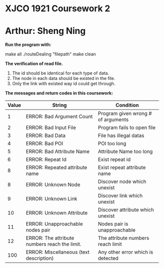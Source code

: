 # XJCO 1921 Coursework 2
# Arthur: Sheng Ning

**Run the program with:**

make all
./routeDealing "filepath"
make clean

**The verification of read file.**
1. The id should be identical for each type of data.
2. The node in each data should be existed in the file.
3. Only the link with existed way id could get through.


**The messages and return codes in this coursework:**

| Value | String                                        | Condition                          |
|-------|-----------------------------------------------|------------------------------------|
| 1     | ERROR: Bad Argument Count                     | Program given wrong # of arguments |
| 2     | ERROR: Bad Input File                         | Program fails to open file         |
| 3     | ERROR: Bad Data                               | File has illegal datas             |
| 4     | ERROR: Bad POI                                | POI too long                       |
| 5     | ERROR: Bad Attribute Name                     | Attribute Name too long            |
| 6     | ERROR: Repeat Id                              | Exist repeat id                    |
| 8     | ERROR: Repeated attribute name                | Exist repeat attribute name        |
| 8     | ERROR: Unknown Node                           | Discover node which unexist        |
| 9     | ERROR: Unknown Link                           | Discover link which unexist        |
| 10    | ERROR: Unknown Attribute                      | Discover attribute which unexist   |
| 11    | ERROR: Unapproachable nodes pair              | Nodes pair is unapproachable       |
| 12    | ERROR: The attribute numbers reach the limit. | The attribute numbers reach limit  |
| 100   | ERROR: Miscellaneous (text description)       | Any other error which is detected  |